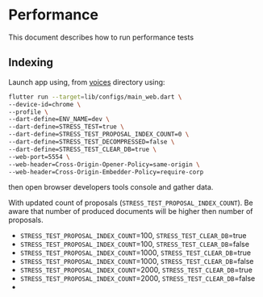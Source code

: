 # Performance

This document describes how to run performance tests

## Indexing

Launch app using, from [voices](../apps/voices) directory using:

```bash
flutter run --target=lib/configs/main_web.dart \
--device-id=chrome \
--profile \
--dart-define=ENV_NAME=dev \
--dart-define=STRESS_TEST=true \
--dart-define=STRESS_TEST_PROPOSAL_INDEX_COUNT=0 \
--dart-define=STRESS_TEST_DECOMPRESSED=false \
--dart-define=STRESS_TEST_CLEAR_DB=true \
--web-port=5554 \
--web-header=Cross-Origin-Opener-Policy=same-origin \
--web-header=Cross-Origin-Embedder-Policy=require-corp
```

then open browser developers tools console and gather data.

With updated count of proposals (`STRESS_TEST_PROPOSAL_INDEX_COUNT`).
Be aware that number of produced documents will be higher then number of proposals.

* `STRESS_TEST_PROPOSAL_INDEX_COUNT`=100, `STRESS_TEST_CLEAR_DB`=true
* `STRESS_TEST_PROPOSAL_INDEX_COUNT`=100, `STRESS_TEST_CLEAR_DB`=false
* `STRESS_TEST_PROPOSAL_INDEX_COUNT`=1000, `STRESS_TEST_CLEAR_DB`=true
* `STRESS_TEST_PROPOSAL_INDEX_COUNT`=1000, `STRESS_TEST_CLEAR_DB`=false
* `STRESS_TEST_PROPOSAL_INDEX_COUNT`=2000, `STRESS_TEST_CLEAR_DB`=true
* `STRESS_TEST_PROPOSAL_INDEX_COUNT`=2000, `STRESS_TEST_CLEAR_DB`=false
* 